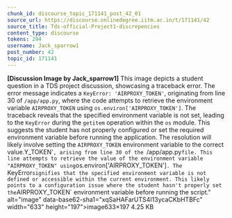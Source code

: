 ```yaml
---
chunk_id: discourse_topic_171141_post_42_01
source_url: https://discourse.onlinedegree.iitm.ac.in/t/171141/42
source_title: Tds-official-Project1-discrepencies
content_type: discourse
tokens: 294
username: Jack_sparrow1
post_number: 42
topic_id: 171141
---
```


**[Discussion Image by Jack_sparrow1]** This image depicts a student question in a TDS project discussion, showcasing a traceback error. The error message indicates a `KeyError: 'AIRPROXY_TOKEN'`, originating from line 30 of `/app/app.py`, where the code attempts to retrieve the environment variable `AIRPROXY_TOKEN` using `os.environ['AIRPROXY_TOKEN']`. The traceback reveals that the specified environment variable is not set, leading to the `KeyError` during the `getitem` operation within the `os` module. This suggests the student has not properly configured or set the required environment variable before running the application. The resolution will likely involve setting the `AIRPROXY_TOKEN` environment variable to the correct value.Y_TOKEN'`, arising from line 30 of the `/app/app.py` file. This line attempts to retrieve the value of the environment variable "AIRPROXY_TOKEN" using `os.environ['AIRPROXY_TOKEN']`. The `KeyError` signifies that the specified environment variable is not defined or accessible within the current environment. This likely points to a configuration issue where the student hasn't properly set the `AIRPROXY_TOKEN` environment variable before running the script." alt="image" data-base62-sha1="xqSaHAFarUTS4I13ycaCKbHTBFc" width="633" height="197">image633×197 4.25 KB
